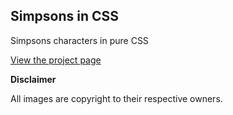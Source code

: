 ## Simpsons in CSS

Simpsons characters in pure CSS

[View the project page](https://github.com/Udaykumar0105/simpsons-in-css.git "Simpsons in CSS")

**Disclaimer**

All images are copyright to their respective owners. 
